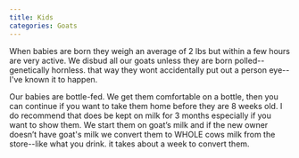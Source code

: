 ```yaml
---
title: Kids
categories: Goats
---
```

When babies are born they weigh an average of 2 lbs but within a few hours are very active. We disbud all our goats unless they are born polled--genetically hornless. that way they wont accidentally put out a person eye--I've known it to happen.

Our babies are bottle-fed. We get them comfortable on a bottle, then you can continue if you want to take them home before they are 8 weeks old. I do recommend that does be kept on milk for 3 months especially if you want to show them.  We start them on goat’s milk and if the new owner doesn’t have goat's milk we convert them to WHOLE cows milk from the store--like what you drink. it takes about a week to convert them.
